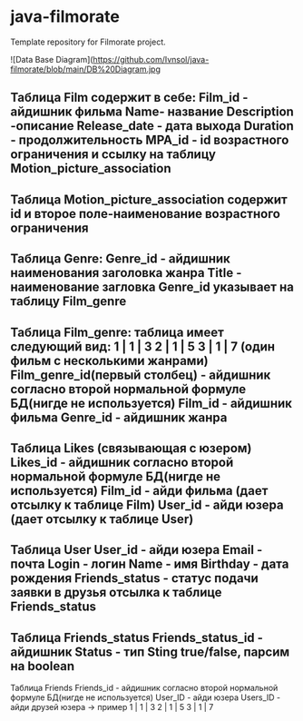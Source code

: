 # java-filmorate
Template repository for Filmorate project.

![Data Base Diagram](https://github.com/Ivnsol/java-filmorate/blob/main/DB%20Diagram.jpg

Таблица Film содержит в себе:
Film_id - айдишник фильма
Name- название 
Description -описание
Release_date - дата выхода
Duration - продолжительность
MPA_id - id возрастного ограничения и ссылку на таблицу Motion_picture_association
---------------------------
Таблица Motion_picture_association содержит id и второе поле-наименование возрастного ограничения
--------------------------
Таблица Genre:
Genre_id - айдишник наименования заголовка жанра
Title - наименование загловка
Genre_id указывает на таблицу Film_genre
--------------------------
Таблица Film_genre:
таблица имеет следующий вид:
1 | 1 | 3
2 | 1 | 5
3 | 1 | 7
(один фильм с несколькими жанрами)
Film_genre_id(первый столбец) - айдишник согласно второй нормальной формуле БД(нигде не используется)
Film_id - айдишник фильма
Genre_id - айдишник жанра
--------------------------
Таблица Likes (связывающая с юзером)
Likes_id - айдишник согласно второй нормальной формуле БД(нигде не используется)
Film_id - айди фильма (дает отсылку к таблице Film)
User_id - айди юзера (дает отсылку к таблице User)
--------------------------
Таблица User
User_id - айди юзера
Email - почта
Login - логин
Name - имя
Birthday - дата рождения
Friends_status - статус подачи заявки в друзья отсылка к таблице Friends_status
-------------------------
Таблица Friends_status 
Friends_status_id - айдишник
Status - тип Sting true/false, парсим на boolean
-------------------------
Таблица Friends
Friends_id - айдишник согласно второй нормальной формуле БД(нигде не используется)
User_ID - айди юзера
Users_ID - айди друзей юзера
-> пример 
1 | 1 | 3
2 | 1 | 5
3 | 1 | 7
